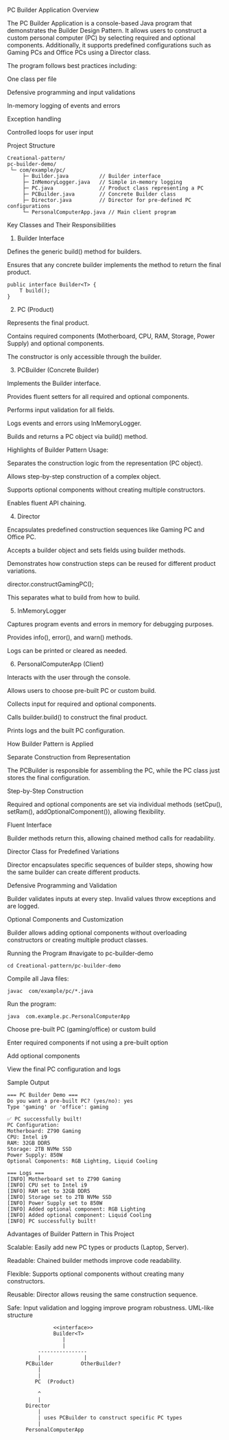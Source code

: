 PC Builder Application
Overview

The PC Builder Application is a console-based Java program that demonstrates the Builder Design Pattern. It allows users to construct a custom personal computer (PC) by selecting required and optional components. Additionally, it supports predefined configurations such as Gaming PCs and Office PCs using a Director class.

The program follows best practices including:

One class per file

Defensive programming and input validations

In-memory logging of events and errors

Exception handling

Controlled loops for user input


Project Structure
```
Creational-pattern/
pc-builder-demo/
 └─ com/example/pc/
     ├─ Builder.java          // Builder interface
     ├─ InMemoryLogger.java   // Simple in-memory logging
     ├─ PC.java               // Product class representing a PC
     ├─ PCBuilder.java        // Concrete Builder class
     ├─ Director.java         // Director for pre-defined PC configurations
     └─ PersonalComputerApp.java // Main client program
```
Key Classes and Their Responsibilities
1. Builder<T> Interface

Defines the generic build() method for builders.

Ensures that any concrete builder implements the method to return the final product.
```
public interface Builder<T> {
    T build();
}
```
2. PC (Product)

Represents the final product.

Contains required components (Motherboard, CPU, RAM, Storage, Power Supply) and optional components.

The constructor is only accessible through the builder.

3. PCBuilder (Concrete Builder)

Implements the Builder<PC> interface.

Provides fluent setters for all required and optional components.

Performs input validation for all fields.

Logs events and errors using InMemoryLogger.

Builds and returns a PC object via build() method.

Highlights of Builder Pattern Usage:

Separates the construction logic from the representation (PC object).

Allows step-by-step construction of a complex object.

Supports optional components without creating multiple constructors.

Enables fluent API chaining.

4. Director

Encapsulates predefined construction sequences like Gaming PC and Office PC.

Accepts a builder object and sets fields using builder methods.

Demonstrates how construction steps can be reused for different product variations.

director.constructGamingPC();


This separates what to build from how to build.

5. InMemoryLogger

Captures program events and errors in memory for debugging purposes.

Provides info(), error(), and warn() methods.

Logs can be printed or cleared as needed.

6. PersonalComputerApp (Client)

Interacts with the user through the console.

Allows users to choose pre-built PC or custom build.

Collects input for required and optional components.

Calls builder.build() to construct the final product.

Prints logs and the built PC configuration.

How Builder Pattern is Applied

Separate Construction from Representation

The PCBuilder is responsible for assembling the PC, while the PC class just stores the final configuration.

Step-by-Step Construction

Required and optional components are set via individual methods (setCpu(), setRam(), addOptionalComponent()), allowing flexibility.

Fluent Interface

Builder methods return this, allowing chained method calls for readability.

Director Class for Predefined Variations

Director encapsulates specific sequences of builder steps, showing how the same builder can create different products.

Defensive Programming and Validation

Builder validates inputs at every step. Invalid values throw exceptions and are logged.

Optional Components and Customization

Builder allows adding optional components without overloading constructors or creating multiple product classes.

Running the Program
#navigate to pc-builder-demo
```
cd Creational-pattern/pc-builder-demo
```
Compile all Java files:
```
javac  com/example/pc/*.java
```

Run the program:
```
java  com.example.pc.PersonalComputerApp
```



Choose pre-built PC (gaming/office) or custom build

Enter required components if not using a pre-built option

Add optional components

View the final PC configuration and logs

Sample Output
```
=== PC Builder Demo ===
Do you want a pre-built PC? (yes/no): yes
Type 'gaming' or 'office': gaming

✅ PC successfully built!
PC Configuration:
Motherboard: Z790 Gaming
CPU: Intel i9
RAM: 32GB DDR5
Storage: 2TB NVMe SSD
Power Supply: 850W
Optional Components: RGB Lighting, Liquid Cooling

=== Logs ===
[INFO] Motherboard set to Z790 Gaming
[INFO] CPU set to Intel i9
[INFO] RAM set to 32GB DDR5
[INFO] Storage set to 2TB NVMe SSD
[INFO] Power Supply set to 850W
[INFO] Added optional component: RGB Lighting
[INFO] Added optional component: Liquid Cooling
[INFO] PC successfully built!
```
Advantages of Builder Pattern in This Project

Scalable: Easily add new PC types or products (Laptop, Server).

Readable: Chained builder methods improve code readability.

Flexible: Supports optional components without creating many constructors.

Reusable: Director allows reusing the same construction sequence.

Safe: Input validation and logging improve program robustness.
 UML-like structure
 ```
                <<interface>>
                Builder<T>
                   |
                   |
           ----------------
           |              |
       PCBuilder         OtherBuilder?
           |
           |
          PC  (Product)
          
           ^
           |
       Director
           |
           | uses PCBuilder to construct specific PC types
           |
       PersonalComputerApp
```